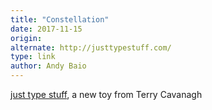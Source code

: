 ```yaml
---
title: "Constellation"
date: 2017-11-15
origin: 
alternate: http://justtypestuff.com/
type: link
author: Andy Baio
---
```


[just type stuff](http://distractionware.com/blog/2017/11/constellation/), a new toy from Terry Cavanagh